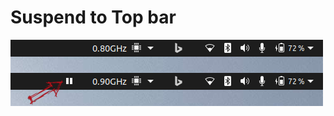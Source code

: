 # Suspend to Top bar

![Suspend to Top bar extension](https://raw.githubusercontent.com/trofosila/suspend-to-topbar/master/images/screenshot.png "Suspend to Top bar extension")
